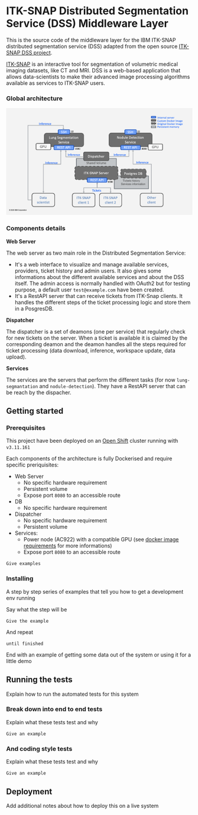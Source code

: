 # ITK-SNAP Distributed Segmentation Service (DSS) Middleware Layer

This is the source code of the middleware layer for the IBM ITK-SNAP distributed segmentation service (DSS) adapted from the open source [ITK-SNAP DSS project](https://github.com/pyushkevich/alfabis_server). 


[ITK-SNAP](itksnap.org) is an interactive tool for segmentation of volumetric medical imaging datasets, like CT and MRI. 
DSS is a web-based application that allows data-scientists to make their advanced image processing algorithms available as services to ITK-SNAP users. 

### Global architecture

![](imgs/global-architecture.png)

### Components details

**Web Server**

The web server as two main role in the Distributed Segmentation Service:
*  It's a web interface to visualize and manage available services, providers, ticket history and admin users. It also gives some informations about the different available services and about the DSS itself. The admin access is normally handled with OAuth2 but for testing purpose, a default user `test@example.com` have been created.
*  It's a RestAPI server that can receive tickets from ITK-Snap clients. It handles the different steps of the ticket processing logic and store them in a PosgresDB.

**Dispatcher**

The dispatcher is a set of deamons (one per service) that regularly check for new tickets on the server. When a ticket is available it is claimed by the corresponding deamon and the deamon handles all the steps required for ticket processing (data download, inference, workspace update, data upload).

**Services**

The services are the servers that perform the different tasks (for now `lung-segmantation` and `nodule-detection`). They have a RestAPI server that can be reach by the dispacher.

## Getting started
 
### Prerequisites

This project have been deployed on an [Open Shift](https://www.openshift.com) cluster running with `v3.11.161`


Each components of the architecture is fully Dockerised and require specific preriquisites:

*  Web Server
    *  No specific hardware requirement
    *  Persistent volume
    *  Expose port `8080` to an accessible route
*  DB
    *  No specific hardware requirement
*  Dispatcher
    *  No specific hardware requirement
    *  Persistent volume
*  Services:
    *  Power node (AC922) with a compatible GPU (see [docker image requirements](https://hub.docker.com/r/ibmcom/powerai) for more informations)
    *  Expose port `8080` to an accessible route


```
Give examples
```

### Installing

A step by step series of examples that tell you how to get a development env running

Say what the step will be

```
Give the example
```

And repeat

```
until finished
```

End with an example of getting some data out of the system or using it for a little demo

## Running the tests

Explain how to run the automated tests for this system

### Break down into end to end tests

Explain what these tests test and why

```
Give an example
```

### And coding style tests

Explain what these tests test and why

```
Give an example
```

## Deployment

Add additional notes about how to deploy this on a live system
